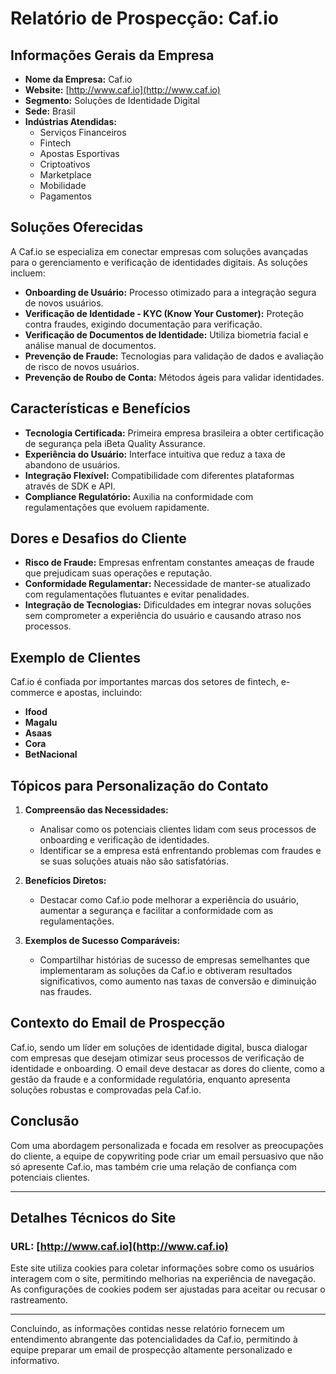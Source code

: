 # Relatório de Prospecção: Caf.io

## Informações Gerais da Empresa
- **Nome da Empresa:** Caf.io
- **Website:** [http://www.caf.io](http://www.caf.io)
- **Segmento:** Soluções de Identidade Digital
- **Sede:** Brasil
- **Indústrias Atendidas:**
  - Serviços Financeiros
  - Fintech
  - Apostas Esportivas
  - Criptoativos
  - Marketplace
  - Mobilidade
  - Pagamentos

## Soluções Oferecidas
A Caf.io se especializa em conectar empresas com soluções avançadas para o gerenciamento e verificação de identidades digitais. As soluções incluem:
- **Onboarding de Usuário:** Processo otimizado para a integração segura de novos usuários.
- **Verificação de Identidade - KYC (Know Your Customer):** Proteção contra fraudes, exigindo documentação para verificação.
- **Verificação de Documentos de Identidade:** Utiliza biometria facial e análise manual de documentos.
- **Prevenção de Fraude:** Tecnologias para validação de dados e avaliação de risco de novos usuários.
- **Prevenção de Roubo de Conta:** Métodos ágeis para validar identidades.

## Características e Benefícios
- **Tecnologia Certificada:** Primeira empresa brasileira a obter certificação de segurança pela iBeta Quality Assurance.
- **Experiência do Usuário:** Interface intuitiva que reduz a taxa de abandono de usuários.
- **Integração Flexível:** Compatibilidade com diferentes plataformas através de SDK e API.
- **Compliance Regulatório:** Auxilia na conformidade com regulamentações que evoluem rapidamente.

## Dores e Desafios do Cliente
- **Risco de Fraude:** Empresas enfrentam constantes ameaças de fraude que prejudicam suas operações e reputação.
- **Conformidade Regulamentar:** Necessidade de manter-se atualizado com regulamentações flutuantes e evitar penalidades.
- **Integração de Tecnologias:** Dificuldades em integrar novas soluções sem comprometer a experiência do usuário e causando atraso nos processos.

## Exemplo de Clientes
Caf.io é confiada por importantes marcas dos setores de fintech, e-commerce e apostas, incluindo:
- **Ifood**
- **Magalu**
- **Asaas**
- **Cora**
- **BetNacional**

## Tópicos para Personalização do Contato
1. **Compreensão das Necessidades:**
   - Analisar como os potenciais clientes lidam com seus processos de onboarding e verificação de identidades.
   - Identificar se a empresa está enfrentando problemas com fraudes e se suas soluções atuais não são satisfatórias.
   
2. **Benefícios Diretos:**
   - Destacar como Caf.io pode melhorar a experiência do usuário, aumentar a segurança e facilitar a conformidade com as regulamentações.
   
3. **Exemplos de Sucesso Comparáveis:**
   - Compartilhar histórias de sucesso de empresas semelhantes que implementaram as soluções da Caf.io e obtiveram resultados significativos, como aumento nas taxas de conversão e diminuição nas fraudes.

## Contexto do Email de Prospecção
Caf.io, sendo um líder em soluções de identidade digital, busca dialogar com empresas que desejam otimizar seus processos de verificação de identidade e onboarding. O email deve destacar as dores do cliente, como a gestão da fraude e a conformidade regulatória, enquanto apresenta soluções robustas e comprovadas pela Caf.io.

## Conclusão
Com uma abordagem personalizada e focada em resolver as preocupações do cliente, a equipe de copywriting pode criar um email persuasivo que não só apresente Caf.io, mas também crie uma relação de confiança com potenciais clientes.

---

## Detalhes Técnicos do Site
### URL: [http://www.caf.io](http://www.caf.io)
Este site utiliza cookies para coletar informações sobre como os usuários interagem com o site, permitindo melhorias na experiência de navegação. As configurações de cookies podem ser ajustadas para aceitar ou recusar o rastreamento.

---

Concluindo, as informações contidas nesse relatório fornecem um entendimento abrangente das potencialidades da Caf.io, permitindo à equipe preparar um email de prospecção altamente personalizado e informativo.